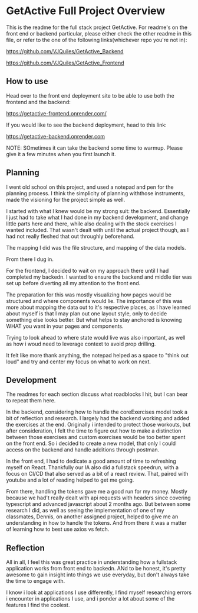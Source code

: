 # GetActive Full Project Overview

This is the readme for the full stack project GetActive. For readme's on the front end or backend particular, please either check the other readme in this file, or refer to the one of the following links(whichever repo you're not in):

https://github.com/VJQuiles/GetActive_Backend

https://github.com/VJQuiles/GetActive_Frontend

## How to use

Head over to the front end deployment site to be able to use both the frontend and the backend:

https://getactive-frontend.onrender.com/

If you would like to see the backend deployment, head to this link: 

https://getactive-backend.onrender.com

NOTE: SOmetimes it can take the backend some time to warmup. Please give it a few minutes when you first launch it.


## Planning

I went old school on this project, and used a notepad and pen for the planning process. I think the simplicity of planning withthose instruments, made the visioning for the project simple as well. 

I started with what I knew would be my strong suit: the backend. Essentially I just had to take what I had done in my backend development, and change little parts here and there, while also dealing with the stock exercises I wanted included. That wasn't dealt with until the actual project though, as I had not really fleshed that out throughly beforehand.

The mapping I did was the file structure, and mapping of the data models. 

From there I dug in. 


For the frontend, I decided to wait on my approach there until I had completed my backedn. I wanted to ensure the backend and middle tier was set up before diverting all my attention to the front end. 

The preparation for this was mostly visualizing how pages would be structured and where components would lie. The importance of this was more about mapping the data out to it's respective places, as I have learned about myself is that I may plan out one layout style, only to decide something else looks better. But what helps to stay anchored is knowing WHAT you want in your pages and components. 

Trying to look ahead to where state would live was also important, as well as how i woud need to leverage context to avoid prop drilling. 

It felt like more thank anything, the notepad helped as a space to "think out loud" and try and center my focus on what to work on next. 

## Development

The readmes for each section discuss what roadblocks I hit, but I can bear to repeat them here. 

In the backend, considering how to handle the coreExercises model took a bit of reflection and research. I largely had the backend working and added the exercises at the end. Originally i intended to protect those workouts, but after consideration, I felt the time to figure out how to make a distinction between those exercises and custom exercises would be too better spent on the front end. So i decided to create a new model, that only I could access on the backend and handle additions through postman.

In the front end, I had to dedicate a good amount of time to refreshing myself on React. Thankfully our IA also did a fullstack speedrun, with a focus on CI/CD that also served as a bit of a react review. That, paired with youtube and a lot of reading helped to get me going. 

From there, handling the tokens gave me a good run for my money. Mostly because we had't really dealt with api requests with headers since covering typescript and advanced javascript about 2 months ago. But between some research I did, as well as seeing the implementation of one of my classmates, Dennis, on another assigned project, helped to give me an understanding in how to handle the tokens. And from there it was a matter of learning how to best use axios vs fetch.

## Reflection

All in all, I feel this was great practice in understanding how a fullstack application works from front end to backedn. ANd to be honest, it's pretty awesome to gain insight into things we use everyday, but don't always take the time to engage with. 

I know i look at applications I use differently, I find myself researching errors i encounter in applications I use, and i ponder a lot about some of the features I find the coolest. 
